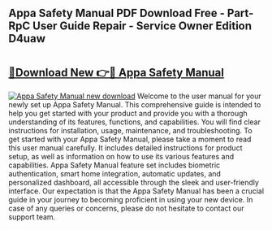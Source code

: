 ## Appa Safety Manual PDF Download Free - Part-RpC User Guide Repair - Service Owner Edition D4uaw

# <h2><a href="http://bc20332.oget.top/?id=Appa+Safety+Manual">🔗Download New 👉🔴 Appa Safety Manual</a></h2>

[![Appa Safety Manual new download](https://i.imgur.com/5g1atiW.png)](http://bc20332.oget.top/?id=Appa+Safety+Manual)
Welcome to the user manual for your newly set up Appa Safety Manual. This comprehensive guide is intended to help you get started with your product and provide you with a thorough understanding of its features, functions, and capabilities. You will find clear instructions for installation, usage, maintenance, and troubleshooting. To get started with your Appa Safety Manual, please take a moment to read this user manual carefully. It includes detailed instructions for product setup, as well as information on how to use its various features and capabilities. Appa Safety Manual feature set includes biometric authentication, smart home integration, automatic updates, and personalized dashboard, all accessible through the sleek and user-friendly interface. Our expectation is that the Appa Safety Manual has been a crucial guide in your journey to becoming proficient in using your new device. In case of any queries or concerns, please do not hesitate to contact our support team.

